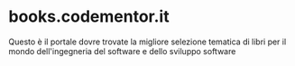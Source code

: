 # books.codementor.it

Questo è il portale dovre trovate la migliore selezione tematica di libri per il mondo dell'ingegneria del software e dello sviluppo software



